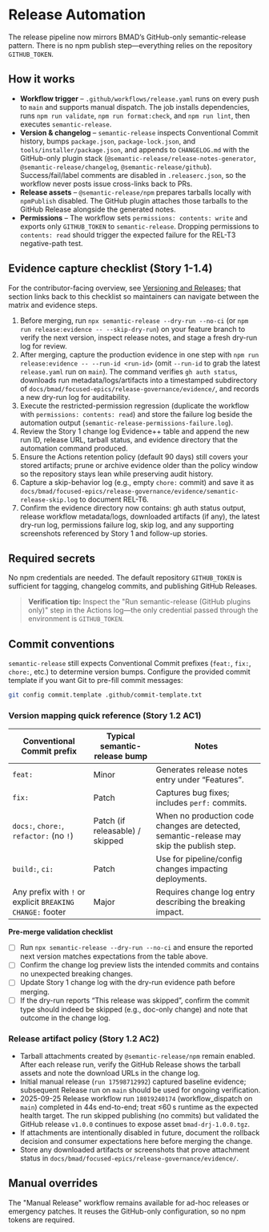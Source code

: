 # Release Automation

The release pipeline now mirrors BMAD’s GitHub-only semantic-release pattern. There is no npm publish step—everything relies on the repository `GITHUB_TOKEN`.

## How it works

- **Workflow trigger** – `.github/workflows/release.yaml` runs on every push to `main` and supports manual dispatch. The job installs dependencies, runs `npm run validate`, `npm run format:check`, and `npm run lint`, then executes `semantic-release`.
- **Version & changelog** – `semantic-release` inspects Conventional Commit history, bumps `package.json`, `package-lock.json`, and `tools/installer/package.json`, and appends to `CHANGELOG.md` with the GitHub-only plugin stack (`@semantic-release/release-notes-generator`, `@semantic-release/changelog`, `@semantic-release/github`). Success/fail/label comments are disabled in `.releaserc.json`, so the workflow never posts issue cross-links back to PRs.
- **Release assets** – `@semantic-release/npm` prepares tarballs locally with `npmPublish` disabled. The GitHub plugin attaches those tarballs to the GitHub Release alongside the generated notes.
- **Permissions** – The workflow sets `permissions: contents: write` and exports only `GITHUB_TOKEN` to `semantic-release`. Dropping permissions to `contents: read` should trigger the expected failure for the REL-T3 negative-path test.

## Evidence capture checklist (Story 1-1.4)

For the contributor-facing overview, see [Versioning and Releases](versioning-and-releases.md#automated-release-workflow); that section links back to this checklist so maintainers can navigate between the matrix and evidence steps.

1. Before merging, run `npx semantic-release --dry-run --no-ci` (or `npm run release:evidence -- --skip-dry-run`) on your feature branch to verify the next version, inspect release notes, and stage a fresh dry-run log for review.
2. After merging, capture the production evidence in one step with `npm run release:evidence -- --run-id <run-id>` (omit `--run-id` to grab the latest `release.yaml` run on `main`). The command verifies `gh auth status`, downloads run metadata/logs/artifacts into a timestamped subdirectory of `docs/bmad/focused-epics/release-governance/evidence/`, and records a new dry-run log for auditability.
3. Execute the restricted-permission regression (duplicate the workflow with `permissions: contents: read`) and store the failure log beside the automation output (`semantic-release-permissions-failure.log`).
4. Review the Story 1 change log Evidence++ table and append the new run ID, release URL, tarball status, and evidence directory that the automation command produced.
5. Ensure the Actions retention policy (default 90 days) still covers your stored artifacts; prune or archive evidence older than the policy window so the repository stays lean while preserving audit history.
6. Capture a skip-behavior log (e.g., empty `chore:` commit) and save it as `docs/bmad/focused-epics/release-governance/evidence/semantic-release-skip.log` to document REL-T6.
7. Confirm the evidence directory now contains: gh auth status output, release workflow metadata/logs, downloaded artifacts (if any), the latest dry-run log, permissions failure log, skip log, and any supporting screenshots referenced by Story 1 and follow-up stories.

## Required secrets

No npm credentials are needed. The default repository `GITHUB_TOKEN` is sufficient for tagging, changelog commits, and publishing GitHub Releases.

> **Verification tip:** Inspect the "Run semantic-release (GitHub plugins only)" step in the Actions log—the only credential passed through the environment is `GITHUB_TOKEN`.

## Commit conventions

`semantic-release` still expects Conventional Commit prefixes (`feat:`, `fix:`, `chore:`, etc.) to determine version bumps. Configure the provided commit template if you want Git to pre-fill commit messages:

```bash
git config commit.template .github/commit-template.txt
```

### Version mapping quick reference (Story 1.2 AC1)

| Conventional Commit prefix                                | Typical semantic-release bump   | Notes                                                                                     |
| --------------------------------------------------------- | ------------------------------- | ----------------------------------------------------------------------------------------- |
| `feat:`                                                   | Minor                           | Generates release notes entry under “Features”.                                           |
| `fix:`                                                    | Patch                           | Captures bug fixes; includes `perf:` commits.                                             |
| `docs:`, `chore:`, `refactor:` (no `!`)                   | Patch (if releasable) / skipped | When no production code changes are detected, semantic-release may skip the publish step. |
| `build:`, `ci:`                                           | Patch                           | Use for pipeline/config changes impacting deployments.                                    |
| Any prefix with `!` or explicit `BREAKING CHANGE:` footer | Major                           | Requires change log entry describing the breaking impact.                                 |

**Pre-merge validation checklist**

- [ ] Run `npx semantic-release --dry-run --no-ci` and ensure the reported next version matches expectations from the table above.
- [ ] Confirm the change log preview lists the intended commits and contains no unexpected breaking changes.
- [ ] Update Story 1 change log with the dry-run evidence path before merging.
- [ ] If the dry-run reports “This release was skipped”, confirm the commit type should indeed be skipped (e.g., doc-only change) and note that outcome in the change log.

### Release artifact policy (Story 1.2 AC2)

- Tarball attachments created by `@semantic-release/npm` remain enabled. After each release run, verify the GitHub Release shows the tarball assets and note the download URLs in the change log.
- Initial manual release (`run 17598712992`) captured baseline evidence; subsequent Release run on `main` should be used for ongoing verification.
- 2025-09-25 Release workflow run `18019240174` (workflow_dispatch on `main`) completed in 44s end-to-end; treat ≤60 s runtime as the expected health target. The run skipped publishing (no commits) but validated the GitHub release `v1.0.0` continues to expose asset `bmad-drj-1.0.0.tgz`.
- If attachments are intentionally disabled in future, document the rollback decision and consumer expectations here before merging the change.
- Store any downloaded artifacts or screenshots that prove attachment status in `docs/bmad/focused-epics/release-governance/evidence/`.

## Manual overrides

The "Manual Release" workflow remains available for ad-hoc releases or emergency patches. It reuses the GitHub-only configuration, so no npm tokens are required.
